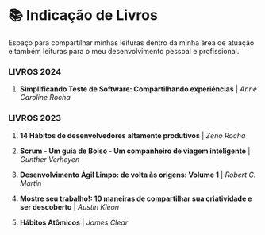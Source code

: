 # 📚 Indicação de Livros <a name="Livros"></a>

Espaço para compartilhar minhas leituras dentro da minha área de atuação e também leituras para o meu desenvolvimento pessoal e profissional.

### LIVROS 2024 ###
1. **Simplificando Teste de Software: Compartilhando experiências** | *Anne Caroline Rocha*





### LIVROS 2023 ###
1. **14 Hábitos de desenvolvedores altamente produtivos** | *Zeno Rocha*

2. **Scrum - Um guia de Bolso - Um companheiro de viagem inteligente** | *Gunther Verheyen*

3. **Desenvolvimento Ágil Limpo: de volta às origens: Volume 1** | *Robert C. Martin*

4. **Mostre seu trabalho!: 10 maneiras de compartilhar sua criatividade e ser descoberto** | *Austin Kleon*
   
5. **Hábitos Atômicos** | *James Clear* 




